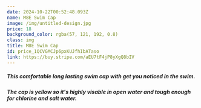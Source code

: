 ```yaml
---
date: 2024-10-22T00:52:48.093Z
name: M8E Swim Cap
image: /img/untitled-design.jpg
price: 18
background_color: rgba(57, 121, 192, 0.8)
class: img
title: M8E Swim Cap
id: price_1QCVGMCJp6pxKUJfhIbATaso
link: https://buy.stripe.com/aEU7tF4jP8yXgQ8bIV
---
```

##### This comfortable long lasting swim cap with get you noticed in the swim. 

##### The cap is yellow so it's highly visable in open water and tough enough for chlorine and salt water.